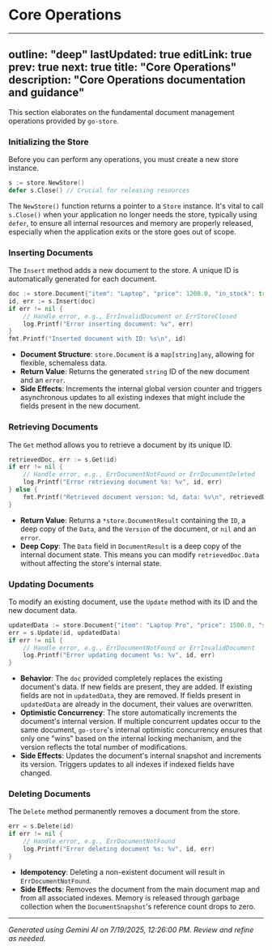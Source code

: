# Core Operations

---
outline: "deep"
lastUpdated: true
editLink: true
prev: true
next: true
title: "Core Operations"
description: "Core Operations documentation and guidance"
---

This section elaborates on the fundamental document management operations provided by `go-store`.

### Initializing the Store

Before you can perform any operations, you must create a new store instance.

```go
s := store.NewStore()
defer s.Close() // Crucial for releasing resources
```

The `NewStore()` function returns a pointer to a `Store` instance. It's vital to call `s.Close()` when your application no longer needs the store, typically using `defer`, to ensure all internal resources and memory are properly released, especially when the application exits or the store goes out of scope.

### Inserting Documents

The `Insert` method adds a new document to the store. A unique ID is automatically generated for each document.

```go
doc := store.Document{"item": "Laptop", "price": 1200.0, "in_stock": true}
id, err := s.Insert(doc)
if err != nil {
    // Handle error, e.g., ErrInvalidDocument or ErrStoreClosed
    log.Printf("Error inserting document: %v", err)
}
fmt.Printf("Inserted document with ID: %s\n", id)
```

*   **Document Structure**: `store.Document` is a `map[string]any`, allowing for flexible, schemaless data.
*   **Return Value**: Returns the generated `string` ID of the new document and an `error`.
*   **Side Effects**: Increments the internal global version counter and triggers asynchronous updates to all existing indexes that might include the fields present in the new document.

### Retrieving Documents

The `Get` method allows you to retrieve a document by its unique ID.

```go
retrievedDoc, err := s.Get(id)
if err != nil {
    // Handle error, e.g., ErrDocumentNotFound or ErrDocumentDeleted
    log.Printf("Error retrieving document %s: %v", id, err)
} else {
    fmt.Printf("Retrieved document version: %d, data: %v\n", retrievedDoc.Version, retrievedDoc.Data)
}
```

*   **Return Value**: Returns a `*store.DocumentResult` containing the `ID`, a deep copy of the `Data`, and the `Version` of the document, or `nil` and an `error`.
*   **Deep Copy**: The `Data` field in `DocumentResult` is a deep copy of the internal document state. This means you can modify `retrievedDoc.Data` without affecting the store's internal state.

### Updating Documents

To modify an existing document, use the `Update` method with its ID and the new document data.

```go
updatedData := store.Document{"item": "Laptop Pro", "price": 1500.0, "status": "available"}
err = s.Update(id, updatedData)
if err != nil {
    // Handle error, e.g., ErrDocumentNotFound or ErrInvalidDocument
    log.Printf("Error updating document %s: %v", id, err)
}
```

*   **Behavior**: The `doc` provided completely replaces the existing document's data. If new fields are present, they are added. If existing fields are not in `updatedData`, they are removed. If fields present in `updatedData` are already in the document, their values are overwritten.
*   **Optimistic Concurrency**: The store automatically increments the document's internal version. If multiple concurrent updates occur to the same document, `go-store`'s internal optimistic concurrency ensures that only one "wins" based on the internal locking mechanism, and the version reflects the total number of modifications.
*   **Side Effects**: Updates the document's internal snapshot and increments its version. Triggers updates to all indexes if indexed fields have changed.

### Deleting Documents

The `Delete` method permanently removes a document from the store.

```go
err = s.Delete(id)
if err != nil {
    // Handle error, e.g., ErrDocumentNotFound
    log.Printf("Error deleting document %s: %v", id, err)
}
```

*   **Idempotency**: Deleting a non-existent document will result in `ErrDocumentNotFound`.
*   **Side Effects**: Removes the document from the main document map and from all associated indexes. Memory is released through garbage collection when the `DocumentSnapshot`'s reference count drops to zero.


---
*Generated using Gemini AI on 7/19/2025, 12:26:00 PM. Review and refine as needed.*